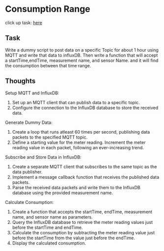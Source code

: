 # Consumption Range

click up task: [here](https://app.clickup.com/t/85zt9qm22)

## Task

Write a dummy script to post data on a specific Topic for about 1 hour using MQTT and write that data to influxDB. Then write a function that will accept a startTime,endTime, measurement name, and sensor Name. and it will find the consumption between that time range.

## Thoughts

Setup MQTT and InfluxDB:

1. Set up an MQTT client that can publish data to a specific topic.
2. Configure the connection to the InfluxDB database to store the received data.

Generate Dummy Data:

1. Create a loop that runs atleast 60 times per second, publishing data packets to the specified MQTT topic.
2. Define a starting value for the meter reading.
   Increment the meter reading value in each packet, following an ever-increasing trend.

Subscribe and Store Data in InfluxDB:

1. Create a separate MQTT client that subscribes to the same topic as the data publisher.
2. Implement a message callback function that receives the published data packets.
3. Parse the received data packets and write them to the InfluxDB database using the provided measurement name.

Calculate Consumption:

1. Create a function that accepts the startTime, endTime, measurement name, and sensor name as parameters.
2. Query the InfluxDB database to retrieve the meter reading values just before the startTime and endTime.
3. Calculate the consumption by subtracting the meter reading value just before the startTime from the value just before the endTime.
4. Display the calculated consumption.
